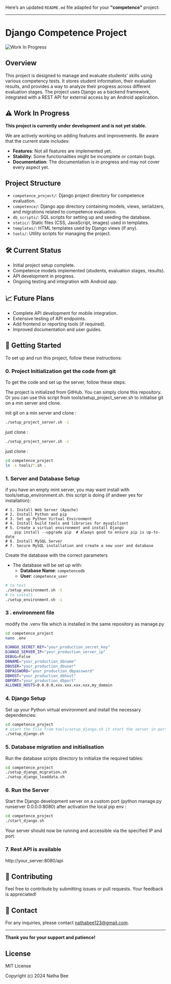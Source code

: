 Here’s an updated `README.md` file adapted for your **"competence"** project:

---

# Django Competence Project

![Work In Progress](https://img.shields.io/badge/status-work%20in%20progress-yellow)

## Overview

This project is designed to manage and evaluate students' skills using various competency tests. It stores student information, their evaluation results, and provides a way to analyze their progress across different evaluation stages. The project uses Django as a backend framework, integrated with a REST API for external access by an Android application.

## ⚠️ Work In Progress

**This project is currently under development and is not yet stable.**

We are actively working on adding features and improvements. Be aware that the current state includes:

- **Features**: Not all features are implemented yet.
- **Stability**: Some functionalities might be incomplete or contain bugs.
- **Documentation**: The documentation is in progress and may not cover every aspect yet.

## Project Structure

- `competence_project/`: Django project directory for competence evaluation.
- `competence/`: Django app directory containing models, views, serializers, and migrations related to competence evaluation.
- `db_scripts/`: SQL scripts for setting up and seeding the database.
- `static/`: Static files (CSS, JavaScript, images) used in templates.
- `templates/`: HTML templates used by Django views (if any).
- `tools/`: Utility scripts for managing the project.

## 🛠️ Current Status

- Initial project setup complete.
- Competence models implemented (students, evaluation stages, results).
- API development in progress.
- Ongoing testing and integration with Android app.

## 📈 Future Plans

- Complete API development for mobile integration.
- Extensive testing of API endpoints.
- Add frontend or reporting tools (if required).
- Improved documentation and user guides.

## 🚀 Getting Started

To set up and run this project, follow these instructions:

### 0. Project Initialization get the code from git
To get the code and set up the server, follow these steps:

The project is initialized from GitHub. You can simply clone this repository. Or you can use this script from tools/setup_project_server.sh to initialise git on a min server and clone.


init git on a min server and clone : 
```bash 
./setup_project_server.sh -i
```

just clone : 
```bash 
./setup_project_server.sh -c
```

just clone : 
```bash 
cd competence_project 
ln -s tools/*.sh .
```


### 1. Server and Database Setup

if you have an empty mint server, you may want install with tools/setup_environment.sh. this script is doing (if andwer yes for installation): 

    # 1. Install Web Server (Apache)  
    # 2. Install Python and pip  
    # 3. Set up Python Virtual Environment 
    # 4. Install build tools and libraries for mysqlclient
    # 5. Create a virtual environment and install Django
        pip install --upgrade pip  # Always good to ensure pip is up-to-date
    # 6. Install MySQL Server
    # 7. Secure MySQL installation and create a new user and database

Create the database with the correct parameters
- The database will be set up with:
  - **Database Name**: `competencedb`
  - **User**: `competence_user`


```bash 
# to test
./setup_environment.sh -t
# to install
./setup_environment.sh -i
```


###   3 . environment file

modify the  .venv file which is installed in the same repository as manage.py
```bash
cd competence_project
nano .env
``` 


```bash
DJANGO_SECRET_KEY="your_production_secret_key"
DJANGO_SERVER_IP="your_production_server_ip"
DEBUG=False
DBNAME="your_production_dbname"
DBUSER="your_production_dbuser"
DBPASSWORD="your_production_dbpassword"
DBHOST="your_production_dbhost"
DBPORT="your_production_dbport"
ALLOWED_HOSTS=0.0.0.0,xxx.xxx.xxx.xxx,my_domain
```

### 4. Django Setup

Set up your Python virtual environment and install the necessary dependencies:

```bash
cd competence_project
# start the file from tools/setup_django.sh it start the server in port 8080
./setup_django.sh
```


### 5. Database migration and initialisation

Run the database scripts  directory to initialize the required tables:
 
```bash
cd competence_project
./setup_django_migration.sh
./setup_django_loaddata.sh
```

### 6. Run the Server

Start the Django development server on a custom port (python manage.py runserver 0.0.0.0:8080) after activation the local pip env :

```bash
cd competence_project
./start_django.sh
``` 
Your server should now be running and accessible via the specified IP and port.


### 7. Rest API is available

http://your_server:8080/api





## 📢 Contributing

Feel free to contribute by submitting issues or pull requests. Your feedback is appreciated!

## 📧 Contact

For any inquiries, please contact [nathabee123@gmail.com](mailto:nathabee123@gmail.com).

---

**Thank you for your support and patience!**

## License

MIT License

Copyright (c) 2024 Natha Bee

 